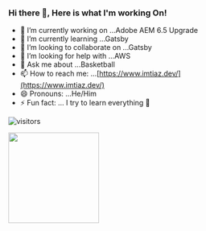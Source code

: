 ### Hi there 👋, Here is what I'm working On! 


- 🔭 I’m currently working on ...Adobe AEM 6.5 Upgrade
- 🌱 I’m currently learning ...Gatsby
- 👯 I’m looking to collaborate on ...Gatsby
- 🤔 I’m looking for help with ...AWS
- 💬 Ask me about ...Basketball
- 📫 How to reach me: ...[https://www.imtiaz.dev/](https://www.imtiaz.dev/)
- 😄 Pronouns: ...He/Him
- ⚡ Fun fact: ... I try to learn everything 🤣

![visitors](https://visitor-badge.glitch.me/badge?page_id=imtiaz-latif.visitor-badg)

<img height="180em" src="https://github-readme-stats.vercel.app/api?username=imtiaz-latif&show_icons=true&hide_border=true&&count_private=true&include_all_commits=true" />
